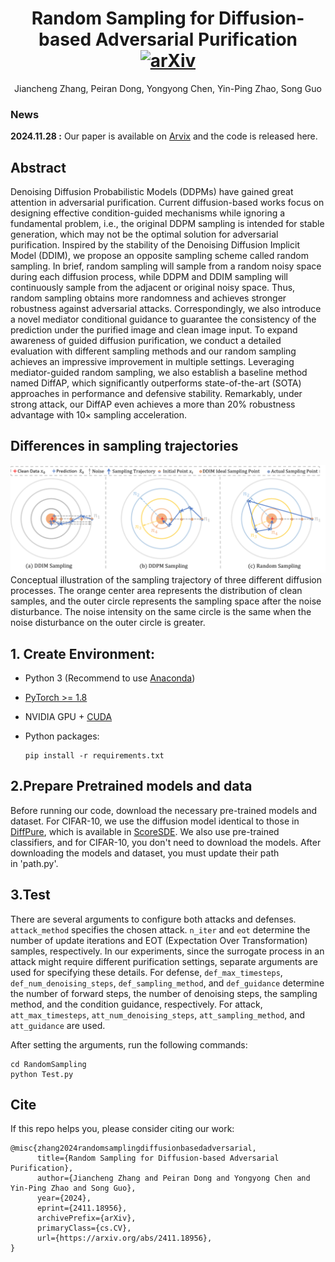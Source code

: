 <div align="center">
  
# Random Sampling for Diffusion-based Adversarial Purification [![arXiv](https://img.shields.io/badge/Arxiv-Paper-179bd3)](https://arxiv.org/abs/2411.18956)

Jiancheng Zhang, Peiran Dong, Yongyong Chen, Yin-Ping Zhao, Song Guo
</div>

### News

**2024.11.28 :** Our paper is available on [Arvix](https://arxiv.org/abs/2411.18956) and the code is released here.

## Abstract

Denoising Diffusion Probabilistic Models (DDPMs) have gained great attention in adversarial purification. Current diffusion-based works focus on designing effective condition-guided mechanisms while ignoring a fundamental problem, i.e., the original DDPM sampling is intended for stable generation, which may not be the optimal solution for adversarial purification. Inspired by the stability of the Denoising Diffusion Implicit Model (DDIM), we propose an opposite sampling scheme called random sampling. In brief, random sampling will sample from a random noisy space during each diffusion process, while DDPM and DDIM sampling will continuously sample from the adjacent or original noisy space. Thus, random sampling obtains more randomness and achieves stronger robustness against adversarial attacks.
Correspondingly, we also introduce a novel mediator conditional guidance to guarantee the consistency of the prediction under the purified image and clean image input. To expand awareness of guided diffusion purification, we conduct a detailed evaluation with different sampling methods and our random sampling achieves an impressive improvement in multiple settings. Leveraging mediator-guided random sampling, we also establish a baseline method named DiffAP, which significantly outperforms state-of-the-art (SOTA) approaches in performance and defensive stability. Remarkably, under strong attack, our DiffAP even achieves a more than 20% robustness advantage with $10\times$ sampling acceleration. 

## Differences in sampling trajectories
<img src="./Figure/sampling_trajectory.png">
Conceptual illustration of the sampling trajectory of three different diffusion processes. The orange center area represents the distribution of clean samples, and the outer circle represents the sampling space after the noise disturbance. The noise intensity on the same circle is the same when the noise disturbance on the outer circle is greater.

## 1. Create Environment:

- Python 3 (Recommend to use [Anaconda](https://www.anaconda.com/download/#linux))

- [PyTorch >= 1.8](https://pytorch.org/)

- NVIDIA GPU + [CUDA](https://developer.nvidia.com/cuda-downloads)

- Python packages:

  ```shell
  pip install -r requirements.txt
  ```

## 2.Prepare Pretrained models and data
Before running our code, download the necessary pre-trained models and dataset. For CIFAR-10, we use the diffusion model identical to those in [DiffPure](https://github.com/NVlabs/DiffPure#requirements), which is available in [ScoreSDE](https://github.com/yang-song/score_sde_pytorch). We also use pre-trained classifiers, and for CIFAR-10, you don't need to download the models. After downloading the models and dataset, you must update their path in 'path.py'.

## 3.Test
There are several arguments to configure both attacks and defenses. `attack_method` specifies the chosen attack. `n_iter` and `eot` determine the number of update iterations and EOT (Expectation Over Transformation) samples, respectively. In our experiments, since the surrogate process in an attack might require different purification settings, separate arguments are used for specifying these details. For defense, `def_max_timesteps`, `def_num_denoising_steps`, `def_sampling_method`, and `def_guidance` determine the number of forward steps, the number of denoising steps, the sampling method, and the condition guidance, respectively. For attack, `att_max_timesteps`, `att_num_denoising_steps`, `att_sampling_method`, and `att_guidance` are used.

After setting the arguments, run the following commands:
```shell
cd RandomSampling 
python Test.py
```

## Cite
If this repo helps you, please consider citing our work:
```
@misc{zhang2024randomsamplingdiffusionbasedadversarial,
      title={Random Sampling for Diffusion-based Adversarial Purification}, 
      author={Jiancheng Zhang and Peiran Dong and Yongyong Chen and Yin-Ping Zhao and Song Guo},
      year={2024},
      eprint={2411.18956},
      archivePrefix={arXiv},
      primaryClass={cs.CV},
      url={https://arxiv.org/abs/2411.18956}, 
}
```
